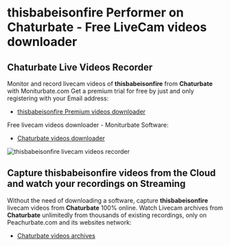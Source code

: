 # thisbabeisonfire Performer on Chaturbate - Free LiveCam videos downloader

## Chaturbate Live Videos Recorder

Monitor and record livecam videos of **thisbabeisonfire** from **Chaturbate** with Moniturbate.com
Get a premium trial for free by just and only registering with your Email address:
* [thisbabeisonfire Premium videos downloader](https://moniturbate.com/request-demo-licence-key.html)

Free livecam videos downloader - Moniturbate Software:
* [Chaturbate videos downloader](https://moniturbate.com/moniturbate-download-software.html)

![thisbabeisonfire livecam videos recorder](https://peachurnet.com/templates/moniturbate-software.png)


## Capture thisbabeisonfire videos from the Cloud and watch your recordings on Streaming

Without the need of downloading a software, capture **thisbabeisonfire** livecam videos from **Chaturbate** 100% online.
Watch Livecam archives from **Chaturbate** unlimitedly from thousands of existing recordings, only on Peachurbate.com and its websites network:
* [Chaturbate videos archives](https://peachurnet.com/)